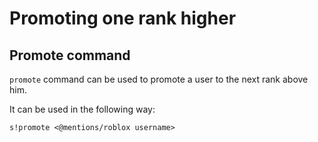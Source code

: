 # Promoting one rank higher

## Promote command

`promote` command can be used to promote a user to the next rank above him.

It can be used in the following way:

```
s!promote <@mentions/roblox username>
```



